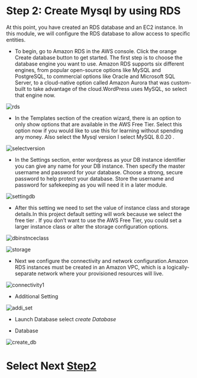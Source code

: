 # Step 2: Create Mysql by using RDS

At this point, you have created an RDS database and an EC2 instance. In this module, we will configure the RDS database to allow access to specific entities.
- To begin, go to Amazon RDS in the AWS console. Click the orange Create database button to get started.
The first step is to choose the database engine you want to use. Amazon RDS supports six different engines, from popular open-source options like MySQL and PostgreSQL, to commercial options like Oracle and Microsoft SQL Server,
to a cloud-native option called Amazon Aurora that was custom-built to take advantage of the cloud.WordPress uses MySQL, so select that engine now.

![rds](https://user-images.githubusercontent.com/60148173/120688555-d0285080-c4c0-11eb-9c54-2efdd572db3d.PNG)

- In the Templates section of the creation wizard, there is an option to only show options that are available in the AWS Free Tier. 
Select this option now if you would like to use this for learning without spending any money. Also select the Mysql version I select MySQL 8.0.20 .

![selectversion](https://user-images.githubusercontent.com/60148173/120689425-b76c6a80-c4c1-11eb-8688-2235a7bde966.PNG)

- In the Settings section, enter wordpress as your DB instance identifier you can give any name for your DB instance. Then specify the master username and password for your database. Choose a strong, secure password to help protect your database. 
Store the username and password for safekeeping as you will need it in a later module.

![settingdb](https://user-images.githubusercontent.com/60148173/120689992-56916200-c4c2-11eb-80ef-82017c711806.PNG)

- After this setting we need to set the value of instance class and storage details.In this project default setting will work because we select the free tier .
If you don’t want to use the AWS Free Tier, you could set a larger instance class or alter the storage configuration options.

![dbinstnceclass](https://user-images.githubusercontent.com/60148173/120690640-1a123600-c4c3-11eb-9d25-b2a268b397de.PNG)

![storage](https://user-images.githubusercontent.com/60148173/120690724-344c1400-c4c3-11eb-8b28-79f1a4cfe4e0.PNG)

- Next we configure the connectivity and network configuration.Amazon RDS instances must be created in an Amazon VPC, which is a logically-separate network where your provisioned resources will live.

![connectivity1](https://user-images.githubusercontent.com/60148173/120691029-9442ba80-c4c3-11eb-9226-04c5b063a5ee.PNG)

- Additional Setting

![addi_set](https://user-images.githubusercontent.com/60148173/120691134-b3d9e300-c4c3-11eb-838b-6d1ea317df13.PNG)

- Launch Database select *create Database*

- Database

![create_db](https://user-images.githubusercontent.com/60148173/120691455-1a5f0100-c4c4-11eb-8111-0ee4a85ee6d8.PNG)

# Select Next [Step2](configure_database.md)

